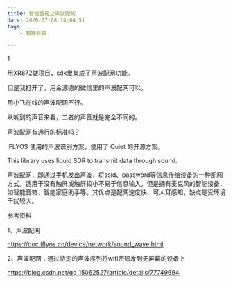 ```yaml
---
title: 智能音箱之声波配网
date: 2020-07-08 14:04:51
tags:
	- 智能音箱

---
```


1

用XR872做项目，sdk里集成了声波配网功能。

但是我打开了，用金源德的微信里的声波配网可以。

用小飞在线的声波配网不行。

从听到的声音来看，二者的声音就是完全不同的。

声波配网有通行的标准吗？

iFLYOS 使用的声波识别方案，使用了 Quiet 的开源方案。

This library uses liquid SDR to transmit data through sound.

声波配网，即通过手机发出声波，将ssid、password等信息传给设备的一种配网方式。适用于没有触屏或触屏较小不易于信息输入，但是拥有麦克风的智能设备，如智能音箱、智能家庭助手等。其优点是配网速度快、可人耳感知，缺点是受环境干扰较大。

参考资料

1、声波配网

https://doc.iflyos.cn/device/network/sound_wave.html

2、声波配网：通过特定的声波序列将wifi密码发到无屏幕的设备上

https://blog.csdn.net/qq_15062527/article/details/77749694
